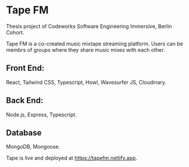 # Tape FM

Thesis project of Codeworks Software Engineering Immersive, Berlin Cohort.

Tape FM is a co-created music mixtape streaming platform. Users can be membrs of groups where they share music mixes with each other.

## Front End:
React, Tailwind CSS, Typescript, Howl, Wavesurfer JS, Cloudinary.

## Back End:
Node.js, Express, Typescript.

## Database
MongoDB, Mongoose.

Tape is live and deployed at https://tapefm.netlify.app.


